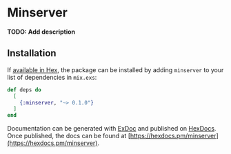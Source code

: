 # Minserver

**TODO: Add description**

## Installation

If [available in Hex](https://hex.pm/docs/publish), the package can be installed
by adding `minserver` to your list of dependencies in `mix.exs`:

```elixir
def deps do
  [
    {:minserver, "~> 0.1.0"}
  ]
end
```

Documentation can be generated with [ExDoc](https://github.com/elixir-lang/ex_doc)
and published on [HexDocs](https://hexdocs.pm). Once published, the docs can
be found at [https://hexdocs.pm/minserver](https://hexdocs.pm/minserver).

